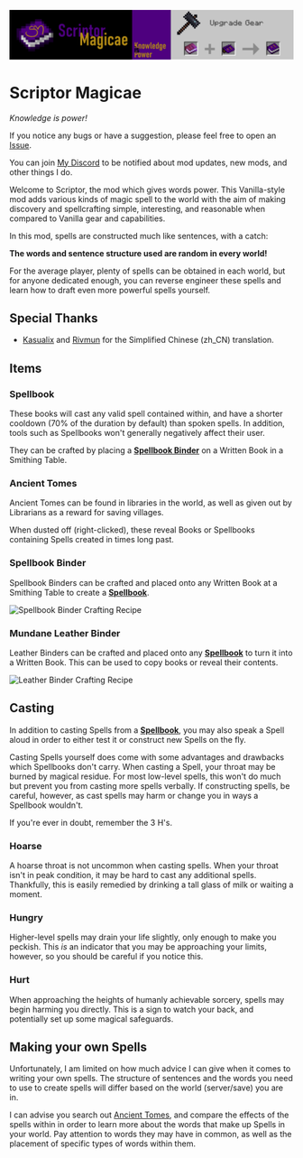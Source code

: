 ![Banner with Title Scriptor Magicae](banner.png)

# Scriptor Magicae
*Knowledge is power!*

If you notice any bugs or have a suggestion, please feel free to open an
[Issue](https://github.com/ssblur/scriptor/issues).

You can join [My Discord](http://dc.blur.lol) to be notified about
mod updates, new mods, and other things I do.

Welcome to Scriptor, the mod which gives words power.
This Vanilla-style mod adds various kinds of magic spell to the world
with the aim of making discovery and spellcrafting simple, interesting,
and reasonable when compared to Vanilla gear and capabilities.

In this mod, spells are constructed much like sentences, with a catch:

**The words and sentence structure used are random in every world!**

For the average player, plenty of spells can be obtained in each world,
but for anyone dedicated enough, you can reverse engineer these spells
and learn how to draft even more powerful spells yourself.

## Special Thanks

 * [Kasualix](https://github.com/Kasualix)
   and
   [Rivmun](https://github.com/Rivmun)
   for the Simplified Chinese (zh_CN) translation.

## Items

### Spellbook

These books will cast any valid spell contained within, and have a shorter
cooldown (70% of the duration by default) than spoken spells. In addition,
tools such as Spellbooks won't generally negatively affect their user.

They can be crafted by placing a **[Spellbook Binder](#spellbook-binder)** on
a Written Book in a Smithing Table.

### Ancient Tomes

Ancient Tomes can be found in libraries in the world, as well as given out
by Librarians as a reward for saving villages.

When dusted off (right-clicked), these reveal Books or Spellbooks containing
Spells created in times long past.

### Spellbook Binder

Spellbook Binders can be crafted and placed onto any Written Book at a 
Smithing Table to create a **[Spellbook](#spellbook)**. 

![Spellbook Binder Crafting Recipe](https://cdn.modrinth.com/data/JyJgaOrk/images/8d76ec434a806d09ae4efb081ba100922eb35e67.png)

### Mundane Leather Binder

Leather Binders can be crafted and placed onto any **[Spellbook](#spellbook)**
to turn it into a Written Book. 
This can be used to copy books or reveal their contents.

![Leather Binder Crafting Recipe](https://cdn.modrinth.com/data/JyJgaOrk/images/8f58de26bf8a76ceb6ef0f59629e7f1e79e24e51.png)

## Casting

In addition to casting Spells from a **[Spellbook](#spellbook)**, you 
may also speak a Spell aloud in order to either test it or construct
new Spells on the fly.

Casting Spells yourself does come with some advantages and drawbacks
which Spellbooks don't carry. When casting a Spell, your throat may be
burned by magical residue. For most low-level spells, this won't do much
but prevent you from casting more spells verbally. If constructing spells,
be careful, however, as cast spells may harm or change you in ways a 
Spellbook wouldn't.

If you're ever in doubt, remember the 3 H's.

### Hoarse

A hoarse throat is not uncommon when casting spells.
When your throat isn't in peak condition, it may be hard to cast
any additional spells.
Thankfully, this is easily remedied by drinking a tall glass of 
milk or waiting a moment.

### Hungry

Higher-level spells may drain your life slightly, only enough to make 
you peckish. 
This *is* an indicator that you may be approaching your limits, however,
so you should be careful if you notice this.

### Hurt

When approaching the heights of humanly achievable sorcery, spells may 
begin harming you directly.
This is a sign to watch your back, and potentially set up some magical
safeguards.

## Making your own Spells

Unfortunately, I am limited on how much advice I can give when it comes 
to writing your own spells. 
The structure of sentences and the words you need to use to create spells 
will differ based on the world (server/save) you are in.

I can advise you search out [Ancient Tomes](#ancient-tomes), and compare
the effects of the spells within in order to learn more about the words
that make up Spells in your world. 
Pay attention to words they may have in common, as well as the placement
of specific types of words within them.
